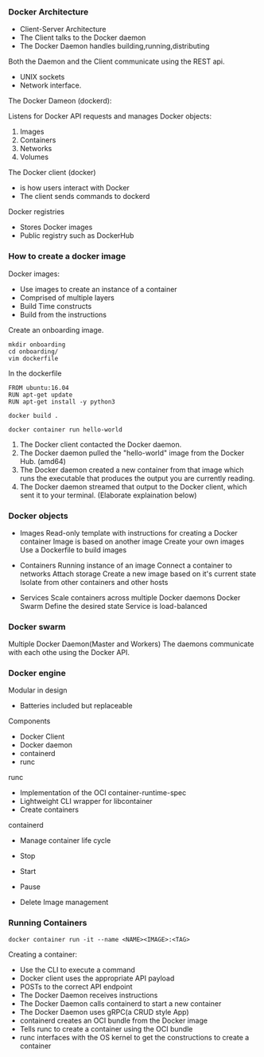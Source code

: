 ### Docker Architecture

- Client-Server Architecture
- The Client talks to the Docker daemon
- The Docker Daemon handles building,running,distributing

Both the Daemon and the Client communicate using the REST api.

- UNIX sockets
- Network interface.

The Docker Dameon (dockerd):

Listens for Docker API requests and manages Docker objects:

1. Images
2. Containers
3. Networks
4. Volumes

The Docker client (docker)

- is how users interact with Docker
- The client sends commands to dockerd

Docker registries

- Stores Docker images
- Public registry such as DockerHub

### How to create a docker image

Docker images:
- Use images to create an instance of a container
- Comprised of multiple layers
- Build Time constructs
- Build from the instructions



Create an onboarding image.

```
mkdir onboarding
cd onboarding/
vim dockerfile
```

In the dockerfile

```
FROM ubuntu:16.04
RUN apt-get update
RUN apt-get install -y python3
```

```
docker build .
```

```
docker container run hello-world
```

1. The Docker client contacted the Docker daemon.
2. The Docker daemon pulled the "hello-world" image from the Docker Hub.
   (amd64)
3. The Docker daemon created a new container from that image which runs the
   executable that produces the output you are currently reading.
4. The Docker daemon streamed that output to the Docker client, which sent it
   to your terminal.
   (Elaborate explaination below)

### Docker objects

- Images
  Read-only template with instructions for creating a Docker container
  Image is based on another image
  Create your own images
  Use a Dockerfile to build images

- Containers
  Running instance of an image
  Connect a container to networks
  Attach storage
  Create a new image based on it's current state
  Isolate from other containers and other hosts

- Services
  Scale containers across multiple Docker daemons
  Docker Swarm
  Define the desired state
  Service is load-balanced

### Docker swarm

Multiple Docker Daemon(Master and Workers)
The daemons communicate with each othe using the Docker API.

### Docker engine

Modular in design

- Batteries included but replaceable

Components

- Docker Client
- Docker daemon
- containerd
- runc

runc

- Implementation of the OCI container-runtime-spec
- Lightweight CLI wrapper for libcontainer
- Create containers

containerd

- Manage container life cycle

- Stop
- Start
- Pause
- Delete
  Image management

### Running Containers

```
docker container run -it --name <NAME><IMAGE>:<TAG>
```

Creating a container:

- Use the CLI to execute a command
- Docker client uses the appropriate API payload
- POSTs to the correct API endpoint
- The Docker Daemon receives instructions
- The Docker Daemon calls containerd to start a new container
- The Docker Daemon uses gRPC(a CRUD style App)
- containerd creates an OCI bundle from the Docker image
- Tells runc to create a container using the OCI bundle
- runc interfaces with the OS kernel to get the constructions to create a container
